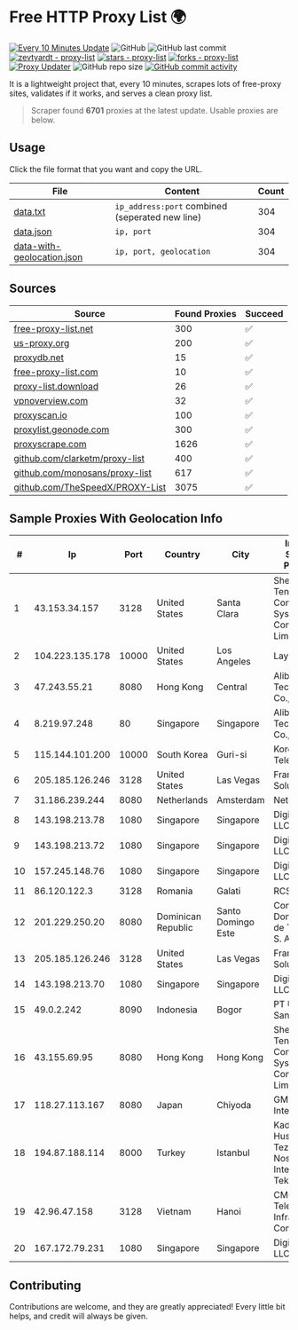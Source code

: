 
# Free HTTP Proxy List 🌍

[![Every 10 Minutes Update](https://github.com/mertguvencli/http-proxy-list/actions/workflows/main.yml/badge.svg?branch=main)](https://github.com/mertguvencli/http-proxy-list/actions/workflows/main.yml)
![GitHub](https://img.shields.io/github/license/mertguvencli/http-proxy-list)
![GitHub last commit](https://img.shields.io/github/last-commit/mertguvencli/http-proxy-list)
[![zevtyardt - proxy-list](https://img.shields.io/static/v1?label=zevtyardt&message=proxy-list&color=blue&logo=github)](https://github.com/zevtyardt/proxy-list "Go to GitHub repo")
[![stars - proxy-list](https://img.shields.io/github/stars/zevtyardt/proxy-list?style=social)](https://github.com/zevtyardt/proxy-list)
[![forks - proxy-list](https://img.shields.io/github/forks/zevtyardt/proxy-list?style=social)](https://github.com/zevtyardt/proxy-list)
[![Proxy Updater](https://github.com/zevtyardt/proxy-list/workflows/Proxy%20Updater/badge.svg)](https://github.com/zevtyardt/proxy-list/actions?query=workflow:"Proxy+Updater")
![GitHub repo size](https://img.shields.io/github/repo-size/zevtyardt/proxy-list)
[![GitHub commit activity](https://img.shields.io/github/commit-activity/m/zevtyardt/proxy-list?logo=commits)](https://github.com/zevtyardt/proxy-list/commits/main)

It is a lightweight project that, every 10 minutes, scrapes lots of free-proxy sites, validates if it works, and serves a clean proxy list.

> Scraper found **6701** proxies at the latest update. Usable proxies are below.

## Usage

Click the file format that you want and copy the URL.

|File|Content|Count|
|----|-------|-----|
|[data.txt](https://raw.githubusercontent.com/mertguvencli/http-proxy-list/main/proxy-list/data.txt)|`ip_address:port` combined (seperated new line)|304|
|[data.json](https://raw.githubusercontent.com/mertguvencli/http-proxy-list/main/proxy-list/data.json)|`ip, port`|304|
|[data-with-geolocation.json](https://raw.githubusercontent.com/mertguvencli/http-proxy-list/main/proxy-list/data-with-geolocation.json)|`ip, port, geolocation`|304|

## Sources

|Source|Found Proxies|Succeed|
|------|-------------|-------|
|[free-proxy-list.net](https://free-proxy-list.net)|300|✅|
|[us-proxy.org](https://www.us-proxy.org)|200|✅|
|[proxydb.net](http://proxydb.net)|15|✅|
|[free-proxy-list.com](https://free-proxy-list.com/?page=&port=&type%5B%5D=http&type%5B%5D=https&up_time=0&search=Search)|10|✅|
|[proxy-list.download](https://www.proxy-list.download/HTTP)|26|✅|
|[vpnoverview.com](https://vpnoverview.com/privacy/anonymous-browsing/free-proxy-servers)|32|✅|
|[proxyscan.io](https://www.proxyscan.io)|100|✅|
|[proxylist.geonode.com](https://proxylist.geonode.com/api/proxy-list?limit=300&page=1&sort_by=lastChecked&sort_type=desc&protocols=http,https)|300|✅|
|[proxyscrape.com](https://api.proxyscrape.com/v2/?request=displayproxies&protocol=http&timeout=10000&country=all&ssl=all&anonymity=all)|1626|✅|
|[github.com/clarketm/proxy-list](https://raw.githubusercontent.com/clarketm/proxy-list/master/proxy-list-raw.txt)|400|✅|
|[github.com/monosans/proxy-list](https://raw.githubusercontent.com/monosans/proxy-list/main/proxies/http.txt)|617|✅|
|[github.com/TheSpeedX/PROXY-List](https://raw.githubusercontent.com/TheSpeedX/PROXY-List/master/http.txt)|3075|✅|


## Sample Proxies With Geolocation Info

|#|Ip|Port|Country|City|Internet Service Provider|
|-|--|----|-------|----|-------------------------|
|1|43.153.34.157|3128|United States|Santa Clara|Shenzhen Tencent Computer Systems Company Limited|
|2|104.223.135.178|10000|United States|Los Angeles|LayerHost|
|3|47.243.55.21|8080|Hong Kong|Central|Alibaba (US) Technology Co., Ltd.|
|4|8.219.97.248|80|Singapore|Singapore|Alibaba (US) Technology Co., Ltd.|
|5|115.144.101.200|10000|South Korea|Guri-si|Korea Telecom|
|6|205.185.126.246|3128|United States|Las Vegas|FranTech Solutions|
|7|31.186.239.244|8080|Netherlands|Amsterdam|NetSkope Inc|
|8|143.198.213.78|1080|Singapore|Singapore|DigitalOcean, LLC|
|9|143.198.213.72|1080|Singapore|Singapore|DigitalOcean, LLC|
|10|157.245.148.76|1080|Singapore|Singapore|DigitalOcean, LLC|
|11|86.120.122.3|3128|Romania|Galati|RCS & RDS|
|12|201.229.250.20|8080|Dominican Republic|Santo Domingo Este|Compañía Dominicana de Teléfonos S. A.|
|13|205.185.126.246|3128|United States|Las Vegas|FranTech Solutions|
|14|143.198.213.70|1080|Singapore|Singapore|DigitalOcean, LLC|
|15|49.0.2.242|8090|Indonesia|Bogor|PT Usaha Adi Sanggoro|
|16|43.155.69.95|8080|Hong Kong|Hong Kong|Shenzhen Tencent Computer Systems Company Limited|
|17|118.27.113.167|8080|Japan|Chiyoda|GMO Internet, Inc.|
|18|194.87.188.114|8000|Turkey|Istanbul|Kadir Huseyin Tezcan Nosspeed Internet Teknolojileri|
|19|42.96.47.158|3128|Vietnam|Hanoi|CMC Telecom Infrastructure Company|
|20|167.172.79.231|1080|Singapore|Singapore|DigitalOcean, LLC|



## Contributing

Contributions are welcome, and they are greatly appreciated! Every
little bit helps, and credit will always be given.

